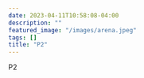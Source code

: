 ```yaml
---
date: 2023-04-11T10:58:08-04:00
description: ""
featured_image: "/images/arena.jpeg"
tags: []
title: "P2"
---
```


P2
